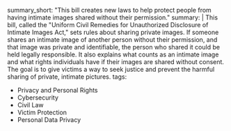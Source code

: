 summary_short: "This bill creates new laws to help protect people from having intimate images shared without their permission."
summary: |
  This bill, called the "Uniform Civil Remedies for Unauthorized Disclosure of Intimate Images Act," sets rules about sharing private images. If someone shares an intimate image of another person without their permission, and that image was private and identifiable, the person who shared it could be held legally responsible. It also explains what counts as an intimate image and what rights individuals have if their images are shared without consent. The goal is to give victims a way to seek justice and prevent the harmful sharing of private, intimate pictures.
tags:
  - Privacy and Personal Rights
  - Cybersecurity
  - Civil Law
  - Victim Protection
  - Personal Data Privacy
